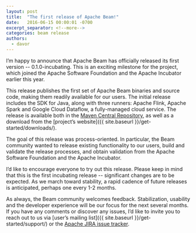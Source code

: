 ```yaml
---
layout: post
title:  "The first release of Apache Beam!"
date:   2016-06-15 00:00:01 -0700
excerpt_separator: <!--more-->
categories: beam release
authors:
  - davor
---
```

<!--
Licensed under the Apache License, Version 2.0 (the "License");
you may not use this file except in compliance with the License.
You may obtain a copy of the License at

http://www.apache.org/licenses/LICENSE-2.0

Unless required by applicable law or agreed to in writing, software
distributed under the License is distributed on an "AS IS" BASIS,
WITHOUT WARRANTIES OR CONDITIONS OF ANY KIND, either express or implied.
See the License for the specific language governing permissions and
limitations under the License.
-->

I’m happy to announce that Apache Beam has officially released its first
version -- 0.1.0-incubating. This is an exciting milestone for the project,
which joined the Apache Software Foundation and the Apache Incubator earlier
this year.

<!--more-->

This release publishes the first set of Apache Beam binaries and source code,
making them readily available for our users. The initial release includes the
SDK for Java, along with three runners: Apache Flink, Apache Spark and Google
Cloud Dataflow, a fully-managed cloud service. The release is available both
in the [Maven Central Repository](http://search.maven.org/#search%7Cga%7C1%7Cg%3A%22org.apache.beam%22),
as well as a download from the [project’s website]({{ site.baseurl }}/get-started/downloads/).

The goal of this release was process-oriented. In particular, the Beam
community wanted to release existing functionality to our users, build and
validate the release processes, and obtain validation from the Apache Software
Foundation and the Apache Incubator.

I’d like to encourage everyone to try out this release. Please keep in mind
that this is the first incubating release -- significant changes are to be
expected. As we march toward stability, a rapid cadence of future releases is
anticipated, perhaps one every 1-2 months.

As always, the Beam community welcomes feedback. Stabilization, usability and
the developer experience will be our focus for the next several months. If you
have any comments or discover any issues, I’d like to invite you to reach out
to us via [user’s mailing list]({{ site.baseurl }}/get-started/support/) or the
[Apache JIRA issue tracker](https://issues.apache.org/jira/browse/BEAM/).
